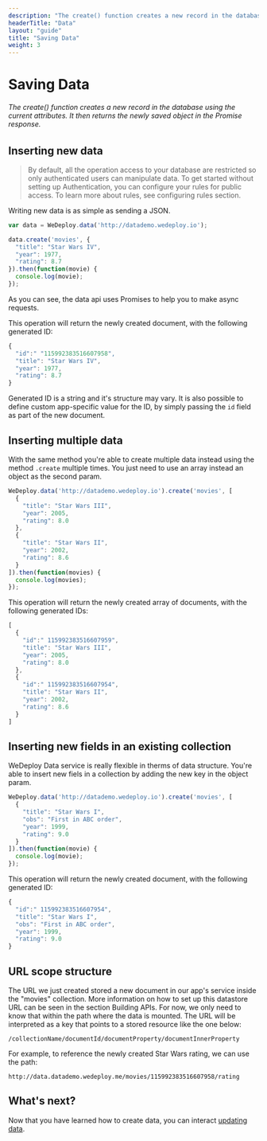 ```yaml
---
description: "The create() function creates a new record in the database using the current attributes. It then returns the newly saved object in the Promise response."
headerTitle: "Data"
layout: "guide"
title: "Saving Data"
weight: 3
---
```


# Saving Data

###### The create() function creates a new record in the database using the current attributes. It then returns the newly saved object in the Promise response.

<article id="1">

## Inserting new data

> By default, all the operation access to your database are restricted so only authenticated users can manipulate data. To get started without setting up Authentication, you can configure your rules for public access. To learn more about rules, see configuring rules section.

Writing new data is as simple as sending a JSON.

```javascript
var data = WeDeploy.data('http://datademo.wedeploy.io');

data.create('movies', {
  "title": "Star Wars IV",
  "year": 1977,
  "rating": 8.7
}).then(function(movie) {
  console.log(movie);
});

```
As you can see, the data api uses Promises to help you to make async requests.

This operation will return the newly created document, with the following generated ID:

```javascript
{
  "id":" "115992383516607958",
  "title": "Star Wars IV",
  "year": 1977,
  "rating": 8.7
}
```

Generated ID is a string and it's structure may vary. It is also possible to define custom app-specific value for the ID, by simply passing the `id` field as part of the new document.

</article>

<article id="2">

## Inserting multiple data

With the same method you're able to create multiple data instead using the method `.create` multiple times.
You just need to use an array instead an object as the second param.

```javascript
WeDeploy.data('http://datademo.wedeploy.io').create('movies', [
  {
    "title": "Star Wars III",
    "year": 2005,
    "rating": 8.0
  },
  {
    "title": "Star Wars II",
    "year": 2002,
    "rating": 8.6
  }
]).then(function(movies) {
  console.log(movies);
});

```

This operation will return the newly created array of documents, with the following generated IDs:

```javascript
[
  {
    "id":" 115992383516607959",
    "title": "Star Wars III",
    "year": 2005,
    "rating": 8.0
  },
  {
    "id":" 115992383516607954",
    "title": "Star Wars II",
    "year": 2002,
    "rating": 8.6
  }
]
```

</article>

<article id="3">

## Inserting new fields in an existing collection

WeDeploy Data service is really flexible in therms of data structure. You're able to insert new fiels in a collection by adding the new key in the object param.

```javascript
WeDeploy.data('http://datademo.wedeploy.io').create('movies', [
  {
    "title": "Star Wars I",
    "obs": "First in ABC order",
    "year": 1999,
    "rating": 9.0
  }
]).then(function(movie) {
  console.log(movie);
});

```

This operation will return the newly created document, with the following generated ID:

```javascript
{
  "id":" 115992383516607954",
  "title": "Star Wars I",
  "obs": "First in ABC order",
  "year": 1999,
  "rating": 9.0
}
```

</article>

<article id="4">

## URL scope structure

The URL we just created stored a new document in our app's service inside the "movies" collection. More information on how to set up this datastore URL can be seen in the section Building APIs. For now, we only need to know that within the path where the data is mounted. The URL will be interpreted as a key that points to a stored resource like the one below:

```text
/collectionName/documentId/documentProperty/documentInnerProperty
```

For example, to reference the newly created Star Wars rating, we can use the path:

```text
http://data.datademo.wedeploy.me/movies/115992383516607958/rating
```

</article>

## What's next?

Now that you have learned how to create data, you can interact [updating data](/docs/data/js/updating-data.html).
